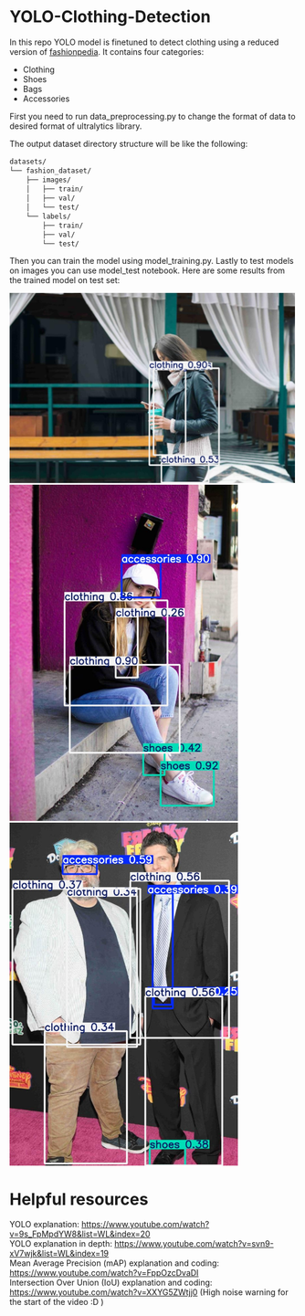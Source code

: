# YOLO-Clothing-Detection


In this repo YOLO model is finetuned to detect clothing using a reduced version of [fashionpedia]. It contains four categories:
  - Clothing
  - Shoes
  - Bags
  - Accessories


First you need to run data_preprocessing.py to change the format of data to desired format of ultralytics library.

The output dataset directory structure will be like the following:
```
datasets/
└── fashion_dataset/
    ├── images/
    │   ├── train/
    │   ├── val/
    │   └── test/
    └── labels/
        ├── train/
        ├── val/
        └── test/
```

Then you can train the model using model_training.py. 
Lastly to test models on images you can use model_test notebook.
Here are some results from the trained model on test set:


<img src="./Images/prediction1.png" alt="Description" title="Title" width="500"/>
<img src="./Images/prediction2.png" alt="Description" title="Title" width="400"/>
<img src="./Images/prediction3.png" alt="Description" title="Title" width="400"/>

# Helpful resources

YOLO explanation: https://www.youtube.com/watch?v=9s_FpMpdYW8&list=WL&index=20 <br>
YOLO explanation in depth: https://www.youtube.com/watch?v=svn9-xV7wjk&list=WL&index=19 <br>
Mean Average Precision (mAP) explanation and coding: https://www.youtube.com/watch?v=FppOzcDvaDI <br>
Intersection Over Union (IoU) explanation and coding: https://www.youtube.com/watch?v=XXYG5ZWtjj0 (High noise warning for the start of the video :D ) <br>
 

[fashionpedia]: https://huggingface.co/datasets/detection-datasets/fashionpedia_4_categories